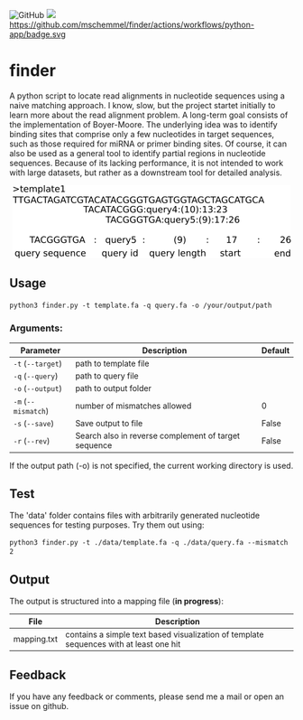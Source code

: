 ![GitHub](https://img.shields.io/github/license/mschemmel/motifs)
<img src="https://img.shields.io/badge/python-3.6--3.9-9cf.svg?style=flat">
https://github.com/mschemmel/finder/actions/workflows/python-app/badge.svg
# finder

A python script to locate read alignments in nucleotide sequences using a naive matching approach. I know, slow, but the project startet initially to learn more about the read alignment problem. A long-term goal consists of the implementation of Boyer-Moore. The underlying idea was to identify binding sites that comprise only a few nucleotides in target sequences, such as those required for miRNA or primer binding sites. Of course, it can also be used as a general tool to identify partial regions in nucleotide sequences. Because of its lacking performance, it is not intended to work with large datasets, but rather as a downstream tool for detailed analysis. 
<p align="center">
<img src="/images/illustrate_mapping.png">
</p>

## Usage
```
python3 finder.py -t template.fa -q query.fa -o /your/output/path 
```
### Arguments:
| Parameter | Description | Default |
| --------- | ----------- | --------|
| `-t` (`--target`) | path to template file ||
| `-q` (`--query`) | path to query file ||
| `-o` (`--output`) | path to output folder ||
| `-m` (`--mismatch`) | number of mismatches allowed | 0 |
| `-s` (`--save`) | Save output to file | False |
| `-r` (`--rev`) | Search also in reverse complement of target sequence | False |

If the output path (-o) is not specified, the current working directory is used.
## Test

The 'data' folder contains files with arbitrarily generated nucleotide sequences for testing purposes. Try them out using:

```
python3 finder.py -t ./data/template.fa -q ./data/query.fa --mismatch 2
```
## Output
The output is structured into a mapping file (__in progress__):

| File | Description |
| ---- | ----------- |
| mapping.txt | contains a simple text based visualization of template sequences with at least one hit |

## Feedback
If you have any feedback or comments, please send me a mail or open an issue on github.
